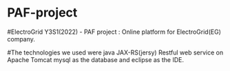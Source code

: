 # PAF-project
#ElectroGrid
Y3S1(2022) - PAF project : Online platform for ElectroGrid(EG) company.

#The technologies we used were
java JAX-RS(jersy) Restful web service on Apache Tomcat mysql as the database and eclipse as the IDE.